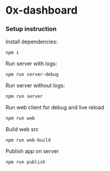 # 0x-dashboard

### Setup instruction
Install dependencies:
```
npm i
```

Run server with logs:
```
npm run server-debug
```
Run server without logs:
```
npm run server
```

Run web client for debug and live reload
```
npm run web
```

Build web src
```
npm run web-build
```

Publish app on server
```
npm run publish
```
